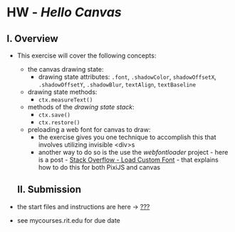 # HW - *Hello Canvas*

## I. Overview
- This exercise will cover the following concepts:
  - the canvas drawing state:
    - drawing state attributes: `.font`, `.shadowColor`, `shadowOffsetX`, `.shadowOffsetY`, `.shadowBlur`, `textAlign`, `textBaseline`
  - drawing state methods:
    - `ctx.measureText()`
  - methods of the *drawing state stack*:
    - `ctx.save()`
    - `ctx.restore()`
  - preloading a web font for canvas to draw:
    - the exercise gives you one technique to accomplish this that involves utilizing invisible &lt;div>s
    - another way to do so is the use the *webfontloader* project - here is a post - [Stack Overflow - Load Custom Font](https://stackoverflow.com/questions/46218500/pixijs-load-custom-font/47299469) - that explains how to do this for both PixiJS and canvas
  
  
  ## II. Submission
- the start files and instructions are here -> [???](_files/)
- see mycourses.rit.edu for due date
